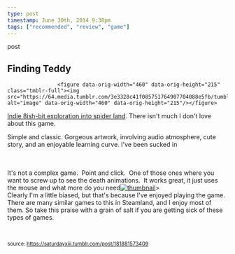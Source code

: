 ```yaml
---
type: post
timestamp: June 30th, 2014 9:38pm
tags: ["recommended", "review", "game"]
---
```

post
## Finding Teddy ##
                    <figure data-orig-width="460" data-orig-height="215" class="tmblr-full"><img src="https://64.media.tumblr.com/3e3328c41f085751764907704088e5fb/tumblr_inline_pl38skvIpH1rnrp45_540.jpg" alt="image" data-orig-width="460" data-orig-height="215"/></figure>
<a href="https://steamcommunity.com/app/259600" target="_blank">Indie 8ish-bit exploration into spider land</a>. There isn't much I don't love about this game.

Simple and classic. Gorgeous artwork, involving audio atmosphere, cute story, and an enjoyable learning curve. I've been sucked in

<br/><br/>It's not a complex game.  Point and click.  One of those ones where you want to screw up to see the death animations.  It works great, it just uses the mouse and what more do you need[![thumbnail](http://i3.ytimg.com/vi//maxresdefault.jpg)](https://www.youtube.com/watch?v=)><br/>Clearly I'm a little biased, but that's because I've enjoyed playing the game. There are many similar games to this in Steamland, and I enjoy most of them. So take this praise with a grain of salt if you are getting sick of these types of games.

<br/>

                
                
                
                
                
                
                                
<small>source: https://saturdayxiii.tumblr.com/post/181881573409</small>